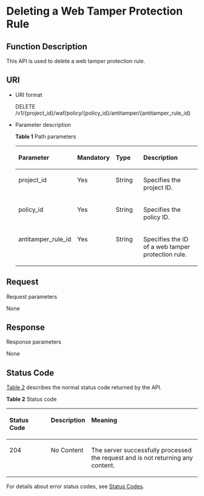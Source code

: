 # Deleting a Web Tamper Protection Rule<a name="EN-US_TOPIC_0193631152"></a>

## Function Description<a name="section17488634"></a>

This API is used to delete a web tamper protection rule.

## URI<a name="section23179978"></a>

-   URI format

    DELETE  /v1/\{project\_id\}/waf/policy/\{policy\_id\}/antitamper/\{antitamper\_rule\_id\}

-   Parameter description

    **Table  1**  Path parameters

    <a name="table29468588"></a>
    <table><thead align="left"><tr id="row5786662"><th class="cellrowborder" valign="top" width="25.507449255074494%" id="mcps1.2.5.1.1"><p id="p66066498"><a name="p66066498"></a><a name="p66066498"></a><strong id="b260234213536"><a name="b260234213536"></a><a name="b260234213536"></a>Parameter</strong></p>
    </th>
    <th class="cellrowborder" valign="top" width="17.348265173482652%" id="mcps1.2.5.1.2"><p id="p49786155"><a name="p49786155"></a><a name="p49786155"></a><strong id="b13409134555316"><a name="b13409134555316"></a><a name="b13409134555316"></a>Mandatory</strong></p>
    </th>
    <th class="cellrowborder" valign="top" width="17.348265173482652%" id="mcps1.2.5.1.3"><p id="p6146760"><a name="p6146760"></a><a name="p6146760"></a><strong id="b39631463531"><a name="b39631463531"></a><a name="b39631463531"></a>Type</strong></p>
    </th>
    <th class="cellrowborder" valign="top" width="39.796020397960206%" id="mcps1.2.5.1.4"><p id="p28125570"><a name="p28125570"></a><a name="p28125570"></a><strong id="b7799348145313"><a name="b7799348145313"></a><a name="b7799348145313"></a>Description</strong></p>
    </th>
    </tr>
    </thead>
    <tbody><tr id="row63578688"><td class="cellrowborder" valign="top" width="25.507449255074494%" headers="mcps1.2.5.1.1 "><p id="p49600107"><a name="p49600107"></a><a name="p49600107"></a>project_id</p>
    </td>
    <td class="cellrowborder" valign="top" width="17.348265173482652%" headers="mcps1.2.5.1.2 "><p id="p58185706"><a name="p58185706"></a><a name="p58185706"></a>Yes</p>
    </td>
    <td class="cellrowborder" valign="top" width="17.348265173482652%" headers="mcps1.2.5.1.3 "><p id="p15421734"><a name="p15421734"></a><a name="p15421734"></a>String</p>
    </td>
    <td class="cellrowborder" valign="top" width="39.796020397960206%" headers="mcps1.2.5.1.4 "><p id="p41200902"><a name="p41200902"></a><a name="p41200902"></a>Specifies the project ID.</p>
    </td>
    </tr>
    <tr id="row35263799"><td class="cellrowborder" valign="top" width="25.507449255074494%" headers="mcps1.2.5.1.1 "><p id="p37795465"><a name="p37795465"></a><a name="p37795465"></a>policy_id</p>
    </td>
    <td class="cellrowborder" valign="top" width="17.348265173482652%" headers="mcps1.2.5.1.2 "><p id="p41533811"><a name="p41533811"></a><a name="p41533811"></a>Yes</p>
    </td>
    <td class="cellrowborder" valign="top" width="17.348265173482652%" headers="mcps1.2.5.1.3 "><p id="p8795550"><a name="p8795550"></a><a name="p8795550"></a>String</p>
    </td>
    <td class="cellrowborder" valign="top" width="39.796020397960206%" headers="mcps1.2.5.1.4 "><p id="p41350962"><a name="p41350962"></a><a name="p41350962"></a>Specifies the policy ID.</p>
    </td>
    </tr>
    <tr id="row36614338"><td class="cellrowborder" valign="top" width="25.507449255074494%" headers="mcps1.2.5.1.1 "><p id="p12971397"><a name="p12971397"></a><a name="p12971397"></a>antitamper_rule_id</p>
    </td>
    <td class="cellrowborder" valign="top" width="17.348265173482652%" headers="mcps1.2.5.1.2 "><p id="p44050245"><a name="p44050245"></a><a name="p44050245"></a>Yes</p>
    </td>
    <td class="cellrowborder" valign="top" width="17.348265173482652%" headers="mcps1.2.5.1.3 "><p id="p11300073"><a name="p11300073"></a><a name="p11300073"></a>String</p>
    </td>
    <td class="cellrowborder" valign="top" width="39.796020397960206%" headers="mcps1.2.5.1.4 "><p id="p42890714"><a name="p42890714"></a><a name="p42890714"></a>Specifies the ID of a web tamper protection rule.</p>
    </td>
    </tr>
    </tbody>
    </table>


## Request<a name="section7293212"></a>

Request parameters

None

## Response<a name="section65638914"></a>

Response parameters

None

## Status Code<a name="section53879315"></a>

[Table 2](#en-us_topic_0193631187_en-us_topic_0148832986_t82c3440f3efb42a38b9d4dc4011a33d0)  describes the normal status code returned by the API.

**Table  2**  Status code

<a name="en-us_topic_0193631187_en-us_topic_0148832986_t82c3440f3efb42a38b9d4dc4011a33d0"></a>
<table><thead align="left"><tr id="en-us_topic_0193631187_en-us_topic_0148832986_r3d6e2f205c444705bdbb9daaac74e575"><th class="cellrowborder" valign="top" width="22%" id="mcps1.2.4.1.1"><p id="en-us_topic_0193631187_en-us_topic_0148832986_af3c4073076f24eca88d94e3fa1effdc6"><a name="en-us_topic_0193631187_en-us_topic_0148832986_af3c4073076f24eca88d94e3fa1effdc6"></a><a name="en-us_topic_0193631187_en-us_topic_0148832986_af3c4073076f24eca88d94e3fa1effdc6"></a>Status Code</p>
</th>
<th class="cellrowborder" valign="top" width="19.41%" id="mcps1.2.4.1.2"><p id="en-us_topic_0193631187_en-us_topic_0148832986_en-us_topic_0144911667_p4531342288"><a name="en-us_topic_0193631187_en-us_topic_0148832986_en-us_topic_0144911667_p4531342288"></a><a name="en-us_topic_0193631187_en-us_topic_0148832986_en-us_topic_0144911667_p4531342288"></a>Description</p>
</th>
<th class="cellrowborder" valign="top" width="58.589999999999996%" id="mcps1.2.4.1.3"><p id="en-us_topic_0193631187_en-us_topic_0148832986_ada185614bba24140995b8123b3e9faa8"><a name="en-us_topic_0193631187_en-us_topic_0148832986_ada185614bba24140995b8123b3e9faa8"></a><a name="en-us_topic_0193631187_en-us_topic_0148832986_ada185614bba24140995b8123b3e9faa8"></a>Meaning</p>
</th>
</tr>
</thead>
<tbody><tr id="en-us_topic_0193631187_en-us_topic_0148832986_rc7b2adc390904a1ba79e303017797786"><td class="cellrowborder" valign="top" width="22%" headers="mcps1.2.4.1.1 "><p id="en-us_topic_0193631187_en-us_topic_0148832986_a93f3895d44bb4226934cc626ac50e37b"><a name="en-us_topic_0193631187_en-us_topic_0148832986_a93f3895d44bb4226934cc626ac50e37b"></a><a name="en-us_topic_0193631187_en-us_topic_0148832986_a93f3895d44bb4226934cc626ac50e37b"></a>204</p>
</td>
<td class="cellrowborder" valign="top" width="19.41%" headers="mcps1.2.4.1.2 "><p id="en-us_topic_0193631187_en-us_topic_0148832986_en-us_topic_0144911667_p7538425819"><a name="en-us_topic_0193631187_en-us_topic_0148832986_en-us_topic_0144911667_p7538425819"></a><a name="en-us_topic_0193631187_en-us_topic_0148832986_en-us_topic_0144911667_p7538425819"></a>No Content</p>
</td>
<td class="cellrowborder" valign="top" width="58.589999999999996%" headers="mcps1.2.4.1.3 "><p id="en-us_topic_0193631187_en-us_topic_0148832986_en-us_topic_0144911667_p369874114414"><a name="en-us_topic_0193631187_en-us_topic_0148832986_en-us_topic_0144911667_p369874114414"></a><a name="en-us_topic_0193631187_en-us_topic_0148832986_en-us_topic_0144911667_p369874114414"></a>The server successfully processed the request and is not returning any content.</p>
</td>
</tr>
</tbody>
</table>

For details about error status codes, see  [Status Codes](status-codes.md).

